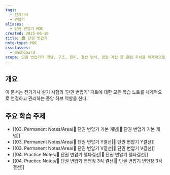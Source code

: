 ```yaml
---
tags:
  - 전기기사
  - 변압기
aliases:
  - 단권 변압기 MOC
created: 2025-06-10
title: 🏛️ 단권 변압기
note-type: MOC
cssclasses:
  - dashboard
scope: 단권 변압기의 개념, 구조, 원리, 결선 방식, 용량 계산 등 관련 지식을 체계적으로 구조화하고 학습 자료를 연결.
---
```


## 개요
이 문서는 전기기사 실기 시험의 '단권 변압기' 파트에 대한 모든 학습 노트를 체계적으로 연결하고 관리하는 중앙 허브 역할을 한다.

## 주요 학습 주제
- [[03. Permanent Notes/Area/📝 단권 변압기 기본 개념|📝 단권 변압기 기본 개념]]
- [[03. Permanent Notes/Area/📝 단권 변압기 Y결선|📝 단권 변압기 Y결선]]
- [[03. Permanent Notes/Area/📝 단권 변압기 V결선|📝 단권 변압기 V결선]]
- [[04. Practice Notes/📝 단권 변압기 델타결선|📝 단권 변압기 델타결선]]
- [[04. Practice Notes/📝 단권 변압기 변연장 3각 결선|📝 단권 변압기 변연장 3각 결선]]
